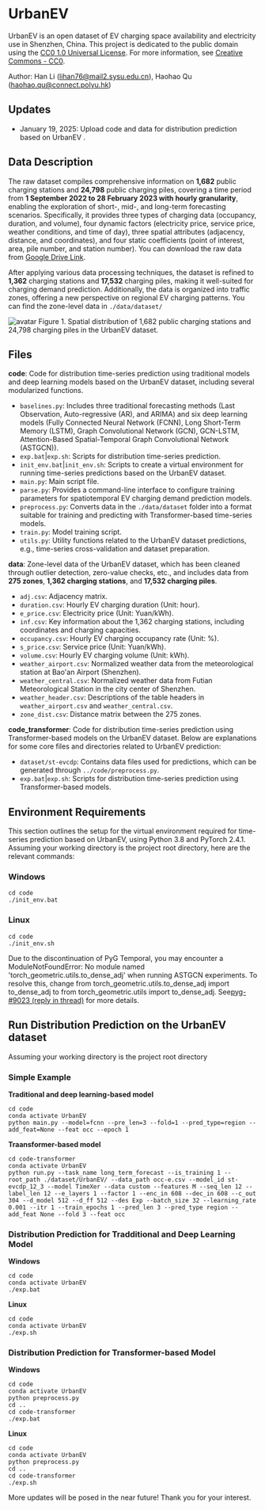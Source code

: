 # UrbanEV

UrbanEV is an open dataset of EV charging space availability and electricity use in Shenzhen, China. This project is dedicated to the public domain using the [CC0 1.0 Universal License](LICENSE). For more information, see [Creative Commons - CC0](https://creativecommons.org/publicdomain/zero/1.0/).

<!-- >Qu, H., Kuang, H., Li, J., & You, L. (2023). A physics-informed and attention-based graph learning approach for regional electric vehicle charging demand prediction. IEEE Transactions on Intellgent Transportation Systems. [Paper in IEEE Explore](https://ieeexplore.ieee.org/document/10539613) [Paper in arXiv](https://arxiv.org/abs/2309.05259) -->

<!-- ```shell

``` -->

Author: Han Li (lihan76@mail2.sysu.edu.cn), Haohao Qu (haohao.qu@connect.polyu.hk)

## Updates

* January 19, 2025: Upload code and data for distribution prediction based on UrbanEV .

## Data Description

The raw dataset compiles comprehensive information on **1,682** public charging stations and **24,798** public charging piles, covering a time period from **1 September 2022 to 28 February 2023 with hourly granularity**, enabling the exploration of short-, mid-, and long-term forecasting scenarios. Specifically, it provides three types of charging data (occupancy, duration, and volume), four dynamic factors (electricity price, service price, weather conditions, and time of day), three spatial attributes (adjacency, distance, and coordinates), and four static coefficients (point of interest, area, pile number, and station number). You can download the raw data from [Google Drive Link](https://drive.google.com/drive/folders/1VUgdb8uNgmtvO93BHBK_OrSxjndrF-48?usp=sharing).

 After applying various data processing techniques, the dataset is refined to **1,362** charging stations and **17,532** charging piles, making it well-suited for charging demand prediction. Additionally, the data is organized into traffic zones, offering a new perspective on regional EV charging patterns. You can find the zone-level data in `./data/dataset/`

![avatar](figs/map.png) Figure 1. Spatial distribution of 1,682 public charging stations and 24,798 charging piles in the UrbanEV dataset.

## Files

**code**: Code for distribution time-series prediction using traditional models and deep learning models based on the UrbanEV dataset, including several modularized functions.

* `baselines.py`: Includes three traditional forecasting methods (Last Observation, Auto-regressive (AR), and ARIMA) and six deep learning models (Fully Connected Neural Network (FCNN), Long Short-Term Memory (LSTM), Graph Convolutional Network (GCN), GCN-LSTM, Attention-Based Spatial-Temporal Graph Convolutional Network (ASTGCN)).
* `exp.bat`|`exp.sh`: Scripts for distribution time-series prediction.
* `init_env.bat`|`init_env.sh`: Scripts to create a virtual environment for running time-series predictions based on the UrbanEV dataset.
* `main.py`: Main script file.
* `parse.py`: Provides a command-line interface to configure training parameters for spatiotemporal EV charging demand prediction models.
* `preprocess.py`: Converts data in the `./data/dataset` folder into a format suitable for training and predicting with Transformer-based time-series models.
* `train.py`: Model training script.
* `utils.py`: Utility functions related to the UrbanEV dataset predictions, e.g., time-series cross-validation and dataset preparation.

**data**: Zone-level data of the UrbanEV dataset, which has been cleaned through outlier detection, zero-value checks, etc., and includes data from **275 zones**, **1,362 charging stations**, and **17,532 charging piles**.

* `adj.csv`: Adjacency matrix.
* `duration.csv`: Hourly EV charging duration (Unit: hour).
* `e_price.csv`: Electricity price (Unit: Yuan/kWh).
* `inf.csv`: Key information about the 1,362 charging stations, including coordinates and charging capacities.
* `occupancy.csv`: Hourly EV charging occupancy rate (Unit: %).
* `s_price.csv`: Service price (Unit: Yuan/kWh).
* `volume.csv`: Hourly EV charging volume (Unit: kWh).
* `weather_airport.csv`: Normalized weather data from the meteorological station at Bao'an Airport (Shenzhen).
* `weather_central.csv`: Normalized weather data from Futian Meteorological Station in the city center of Shenzhen.
* `weather_header.csv`: Descriptions of the table headers in `weather_airport.csv` and `weather_central.csv`.
* `zone_dist.csv`: Distance matrix between the 275 zones.

**code_transformer**: Code for distribution time-series prediction using Transformer-based models on the UrbanEV dataset. Below are explanations for some core files and directories related to UrbanEV prediction:

* `dataset/st-evcdp`: Contains data files used for predictions, which can be generated through `../code/preprocess.py`.
* `exp.bat`|`exp.sh`: Scripts for distribution time-series prediction using Transformer-based models.


## Environment Requirements

This section outlines the setup for the virtual environment required for time-series prediction based on UrbanEV, using Python 3.8 and PyTorch 2.4.1. Assuming your working directory is the project root directory, here are the relevant commands:

### Windows

```shell
cd code
./init_env.bat
```

### Linux

```shell
cd code
./init_env.sh
```

Due to the discontinuation of PyG Temporal, you may encounter a ModuleNotFoundError: No module named 'torch_geometric.utils.to_dense_adj' when running ASTGCN experiments. To resolve this, change from torch_geometric.utils.to_dense_adj import to_dense_adj to from torch_geometric.utils import to_dense_adj. See[pyg-#9023 (reply in thread)](https://github.com/pyg-team/pytorch_geometric/discussions/9023#discussioncomment-8813817) for more details.

## Run Distribution Prediction on the UrbanEV dataset

Assuming your working directory is the project root directory

### Simple Example

**Traditional and deep learning-based model**

```shell
cd code
conda activate UrbanEV
python main.py --model=fcnn --pre_len=3 --fold=1 --pred_type=region --add_feat=None --feat occ --epoch 1
```

**Traansformer-based model**

```shell
cd code-transformer
conda activate UrbanEV
python run.py --task_name long_term_forecast --is_training 1 --root_path ./dataset/UrbanEV/ --data_path occ-e.csv --model_id st-evcdp_12_3 --model TimeXer --data custom --features M --seq_len 12 --label_len 12 --e_layers 1 --factor 1 --enc_in 608 --dec_in 608 --c_out 304 --d_model 512 --d_ff 512 --des Exp --batch_size 32 --learning_rate 0.001 --itr 1 --train_epochs 1 --pred_len 3 --pred_type region --add_feat None --fold 3 --feat occ
```

### Distribution Prediction for Tradditional and Deep Learning Model

**Windows**

```shell
cd code
conda activate UrbanEV
./exp.bat
```

**Linux**

```shell
cd code
conda activate UrbanEV
./exp.sh
```

### Distribution Prediction for Transformer-based Model

**Windows**

```shell
cd code
conda activate UrbanEV
python preprocess.py
cd ..
cd code-transformer
./exp.bat
```

**Linux**

```shell
cd code
conda activate UrbanEV
python preprocess.py
cd ..
cd code-transformer
./exp.sh
```

More updates will be posed in the near future! Thank you for your interest.
